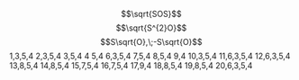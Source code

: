 $$\sqrt{SOS}$$
$$\sqrt{S^{2}O}$$
$$S\sqrt{O},\;-S\sqrt{O}$$
1,3,5,4
2,3,5,4
3,5,4
4
5,4
6,3,5,4
7,5,4
8,5,4
9,4
10,3,5,4
11,6,3,5,4
12,6,3,5,4
13,8,5,4
14,8,5,4
15,7,5,4
16,7,5,4
17,9,4
18,8,5,4
19,8,5,4
20,6,3,5,4
